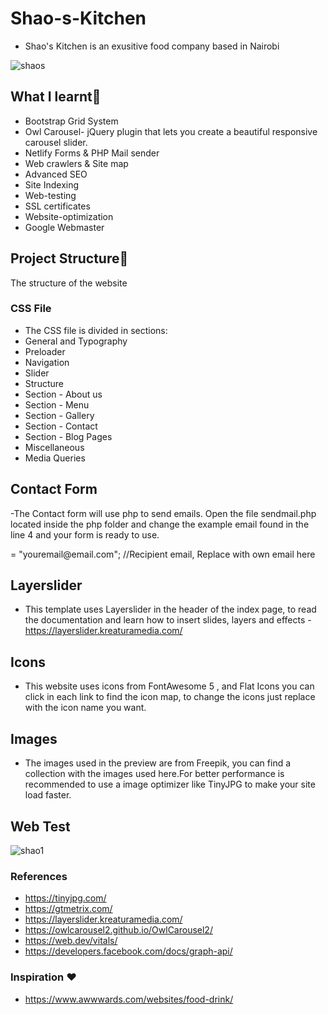 ﻿# Shao-s-Kitchen
 
 - Shao's Kitchen is an exusitive food company based in Nairobi
 
 ![shaos](https://user-images.githubusercontent.com/61579772/95323476-ce29d580-08d0-11eb-8430-d5302728fdf1.jpg)

 
## What I learnt📐
- Bootstrap Grid System
- Owl Carousel- jQuery plugin that lets you create a beautiful responsive carousel slider.
- Netlify Forms & PHP Mail sender 
- Web crawlers & Site map
- Advanced SEO 
- Site Indexing
- Web-testing
- SSL certificates
- Website-optimization
- Google Webmaster

## Project Structure🚀
The structure of the website

### CSS File 
- The CSS file is divided in sections:
- General and Typography
- Preloader
- Navigation
- Slider
- Structure
- Section - About us
- Section - Menu     
- Section - Gallery
- Section - Contact
- Section - Blog Pages
- Miscellaneous
- Media Queries

## Contact Form
-The Contact form will use php to send emails. Open the file sendmail.php located inside the php folder and change the example email found in the line 4 and your form is ready to use.
<p>= "youremail@email.com"; //Recipient email, Replace with own email here</p>

## Layerslider
- This template uses Layerslider in the header of the index page, to read the documentation and learn how to insert slides, layers and effects - https://layerslider.kreaturamedia.com/

## Icons
- This website uses icons from FontAwesome 5 , and Flat Icons you can click in each link to find the icon map, to change the icons just replace with the icon name you want.

## Images
- The images used in the preview are from Freepik, you can find a collection with the images used here.For better performance is recommended to use a image optimizer like TinyJPG to make your site load faster.

## Web Test
![shao1](https://user-images.githubusercontent.com/61579772/95325042-38437a00-08d3-11eb-98a9-7f48d41f90ab.jpg)

### References
- https://tinyjpg.com/
- https://gtmetrix.com/
- https://layerslider.kreaturamedia.com/
- https://owlcarousel2.github.io/OwlCarousel2/
- https://web.dev/vitals/
- https://developers.facebook.com/docs/graph-api/

### Inspiration ❤
- https://www.awwwards.com/websites/food-drink/
